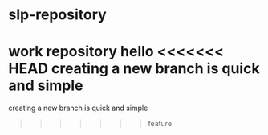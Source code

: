 # slp-repository
work repository
hello
<<<<<<< HEAD
creating a new branch is quick and simple
=======
creating a new branch is quick and simple
>>>>>>> feature

